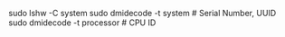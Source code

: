 sudo lshw -C system sudo dmidecode -t system # Serial Number, UUID sudo dmidecode -t processor # CPU ID
